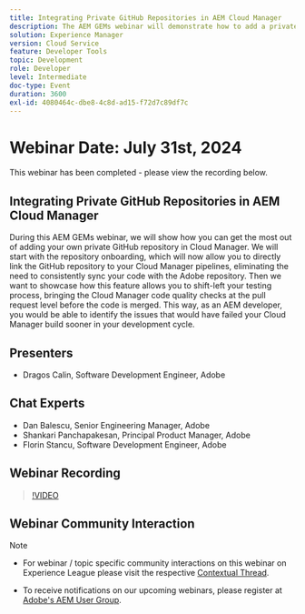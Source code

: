 ```yaml
---
title: Integrating Private GitHub Repositories in AEM Cloud Manager
description: The AEM GEMs webinar will demonstrate how to add a private GitHub repository in Cloud Manager, link it directly to pipelines, and shift-left testing to identify issues at the pull request level before merging code.
solution: Experience Manager
version: Cloud Service
feature: Developer Tools
topic: Development
role: Developer
level: Intermediate
doc-type: Event
duration: 3600
exl-id: 4080464c-dbe8-4c8d-ad15-f72d7c89df7c
---
```

# Webinar Date: July 31st, 2024

This webinar has been completed - please view the recording below.

## Integrating Private GitHub Repositories in AEM Cloud Manager

During this AEM GEMs webinar, we will show how you can get the most out of adding your own private GitHub repository in Cloud Manager. We will start with the repository onboarding, which will now allow you to directly link the GitHub repository to your Cloud Manager pipelines, eliminating the need to consistently sync your code with the Adobe repository. Then we want to showcase how this feature allows you to shift-left your testing process, bringing the Cloud Manager code quality checks at the pull request level before the code is merged. This way, as an AEM developer, you would be able to identify the issues that would have failed your Cloud Manager build sooner in your development cycle.

## Presenters

* Dragos Calin, Software Development Engineer, Adobe

## Chat Experts

* Dan Balescu, Senior Engineering Manager, Adobe
* Shankari Panchapakesan, Principal Product Manager, Adobe
* Florin Stancu, Software Development Engineer, Adobe

## Webinar Recording

>[!VIDEO](https://video.tv.adobe.com/v/3432350)

## Webinar Community Interaction

>[!NOTE]
>
>* For webinar / topic specific community interactions on this webinar on Experience League please visit the respective [Contextual Thread](https://adobe.ly/4f1jhMo).
>
>* To receive notifications on our upcoming webinars, please register at [Adobe's AEM User Group](https://aem-augs.adobe.com/).
